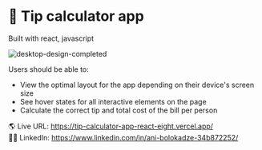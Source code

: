 # 🎉 Tip calculator app

Built with react, javascript

![desktop-design-completed](https://user-images.githubusercontent.com/89190087/212950088-e2cc8885-2f8a-49a5-839b-687541b915b3.jpg)

Users should be able to:

- View the optimal layout for the app depending on their device's screen size
- See hover states for all interactive elements on the page
- Calculate the correct tip and total cost of the bill per person

🌎 Live URL: https://tip-calculator-app-react-eight.vercel.app/ <br>
👩‍💻 LinkedIn: https://www.linkedin.com/in/ani-bolokadze-34b872252/
